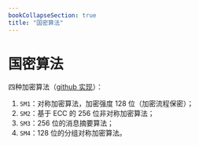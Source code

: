 ```yaml
---
bookCollapseSection: true
title: "国密算法"
---
```


# 国密算法

四种加密算法（[github 实现](<https://github.com/duanhongyi/gmssl>)）：

1. `SM1`：对称加密算法，加密强度 128 位（加密流程保密）；
2. `SM2`：基于 ECC 的 256 位非对称加密算法；
3. `SM3`：256 位的消息摘要算法；
4. `SM4`：128 位的分组对称加密算法。

